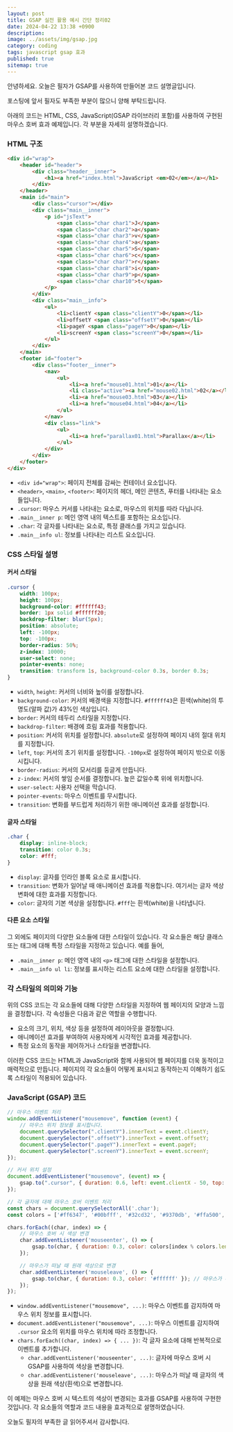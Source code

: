 ```yaml
---
layout: post
title: GSAP 실전 활용 예시 간단 정리02
date: 2024-04-22 13:38 +0900
description: 
image: ../assets/img/gsap.jpg
category: coding
tags: javascript gsap 효과
published: true
sitemap: true
---
```


안녕하세요. 오늘은 필자가 GSAP를 사용하여 만들어본 코드 설명글입니다.

포스팅에 앞서 필자도 부족한 부분이 많으니 양해 부탁드립니다.

아래의 코드는 HTML, CSS, JavaScript(GSAP 라이브러리 포함)를 사용하여 구현된 마우스 호버 효과 예제입니다. 각 부분을 자세히 설명하겠습니다.

### HTML 구조
```html
<div id="wrap">
    <header id="header">
        <div class="header__inner">
            <h1><a href="index.html">JavaScript <em>02</em></a></h1>
        </div>
    </header>
    <main id="main">
        <div class="cursor"></div>
        <div class="main__inner">
            <p id="jsText">
                <span class="char char1">J</span>
                <span class="char char2">a</span>
                <span class="char char3">v</span>
                <span class="char char4">a</span>
                <span class="char char5">S</span>
                <span class="char char6">c</span>
                <span class="char char7">r</span>
                <span class="char char8">i</span>
                <span class="char char9">p</span>
                <span class="char char10">t</span>
            </p>
        </div>
        <div class="main__info">
            <ul>
                <li>clientY <span class="clientY">0</span></li>
                <li>offsetY <span class="offsetY">0</span></li>
                <li>pageY <span class="pageY">0</span></li>
                <li>screenY <span class="screenY">0</span></li>
            </ul>
        </div>
    </main>
    <footer id="footer">
        <div class="footer__inner">
            <nav>
                <ul>
                    <li><a href="mouse01.html">01</a></li>
                    <li class="active"><a href="mouse02.html">02</a></li>
                    <li><a href="mouse03.html">03</a></li>
                    <li><a href="mouse04.html">04</a></li>
                </ul>
            </nav>
            <div class="link">
                <ul>
                    <li><a href="parallax01.html">Parallax</a></li>
                </ul>
            </div>
        </div>
    </footer>
</div>
```
- `<div id="wrap">`: 페이지 전체를 감싸는 컨테이너 요소입니다.
- `<header>`, `<main>`, `<footer>`: 페이지의 헤더, 메인 콘텐츠, 푸터를 나타내는 요소들입니다.
- `.cursor`: 마우스 커서를 나타내는 요소로, 마우스의 위치를 따라 다닙니다.
- `.main__inner p`: 메인 영역 내의 텍스트를 포함하는 요소입니다.
- `.char`: 각 글자를 나타내는 요소로, 특정 클래스를 가지고 있습니다.
- `.main__info ul`: 정보를 나타내는 리스트 요소입니다.


### CSS 스타일 설명

#### 커서 스타일
```css
.cursor {
    width: 100px;
    height: 100px;
    background-color: #ffffff43;
    border: 1px solid #ffffff20;
    backdrop-filter: blur(5px);
    position: absolute;
    left: -100px;
    top: -100px;
    border-radius: 50%;
    z-index: 10000;
    user-select: none;
    pointer-events: none;
    transition: transform 1s, background-color 0.3s, border 0.3s;
}
```
- `width`, `height`: 커서의 너비와 높이를 설정합니다.
- `background-color`: 커서의 배경색을 지정합니다. `#ffffff43`은 흰색(white)의 투명도(알파 값)가 43%인 색상입니다.
- `border`: 커서의 테두리 스타일을 지정합니다.
- `backdrop-filter`: 배경에 흐림 효과를 적용합니다.
- `position`: 커서의 위치를 설정합니다. `absolute`로 설정하여 페이지 내의 절대 위치를 지정합니다.
- `left`, `top`: 커서의 초기 위치를 설정합니다. `-100px`로 설정하여 페이지 밖으로 이동시킵니다.
- `border-radius`: 커서의 모서리를 둥글게 만듭니다.
- `z-index`: 커서의 쌓임 순서를 결정합니다. 높은 값일수록 위에 위치합니다.
- `user-select`: 사용자 선택을 막습니다.
- `pointer-events`: 마우스 이벤트를 무시합니다.
- `transition`: 변화를 부드럽게 처리하기 위한 애니메이션 효과를 설정합니다.

#### 글자 스타일
```css
.char {
    display: inline-block;
    transition: color 0.3s;
    color: #fff;
}
```
- `display`: 글자를 인라인 블록 요소로 표시합니다.
- `transition`: 변화가 일어날 때 애니메이션 효과를 적용합니다. 여기서는 글자 색상 변화에 대한 효과를 지정합니다.
- `color`: 글자의 기본 색상을 설정합니다. `#fff`는 흰색(white)을 나타냅니다.

#### 다른 요소 스타일
그 외에도 페이지의 다양한 요소들에 대한 스타일이 있습니다. 각 요소들은 해당 클래스 또는 태그에 대해 특정 스타일을 지정하고 있습니다. 예를 들어,
- `.main__inner p`: 메인 영역 내의 `<p>` 태그에 대한 스타일을 설정합니다.
- `.main__info ul li`: 정보를 표시하는 리스트 요소에 대한 스타일을 설정합니다.

### 각 스타일의 의미와 기능
위의 CSS 코드는 각 요소들에 대해 다양한 스타일을 지정하여 웹 페이지의 모양과 느낌을 결정합니다. 각 속성들은 다음과 같은 역할을 수행합니다.
- 요소의 크기, 위치, 색상 등을 설정하여 레이아웃을 결정합니다.
- 애니메이션 효과를 부여하여 사용자에게 시각적인 효과를 제공합니다.
- 특정 요소의 동작을 제어하거나 스타일을 변경합니다.

이러한 CSS 코드는 HTML과 JavaScript와 함께 사용되어 웹 페이지를 더욱 동적이고 매력적으로 만듭니다. 페이지의 각 요소들이 어떻게 표시되고 동작하는지 이해하기 쉽도록 스타일이 적용되어 있습니다.


### JavaScript (GSAP) 코드
```javascript
// 마우스 이벤트 처리
window.addEventListener("mousemove", function (event) {
    // 마우스 위치 정보를 표시합니다.
    document.querySelector(".clientY").innerText = event.clientY;
    document.querySelector(".offsetY").innerText = event.offsetY;
    document.querySelector(".pageY").innerText = event.pageY;
    document.querySelector(".screenY").innerText = event.screenY;
});

// 커서 위치 설정
document.addEventListener("mousemove", (event) => {
    gsap.to(".cursor", { duration: 0.6, left: event.clientX - 50, top: event.clientY - 50 });
});

// 각 글자에 대해 마우스 호버 이벤트 처리
const chars = document.querySelectorAll('.char');
const colors = ['#ff6347', '#00bfff', '#32cd32', '#9370db', '#ffa500', '#8a2be2', '#20b2aa', '#f08080', '#7fff00', '#4682b4'];

chars.forEach((char, index) => {
    // 마우스 호버 시 색상 변경
    char.addEventListener('mouseenter', () => {
        gsap.to(char, { duration: 0.3, color: colors[index % colors.length] }); // 호버 시 다른 색상으로 변경
    });

    // 마우스가 떠날 때 원래 색상으로 변경
    char.addEventListener('mouseleave', () => {
        gsap.to(char, { duration: 0.3, color: '#ffffff' }); // 마우스가 떠날 때 흰색으로 변경
    });
});
```
- `window.addEventListener("mousemove", ...)`: 마우스 이벤트를 감지하여 마우스 위치 정보를 표시합니다.
- `document.addEventListener("mousemove", ...)`: 마우스 이벤트를 감지하여 `.cursor` 요소의 위치를 마우스 위치에 따라 조정합니다.
- `chars.forEach((char, index) => { ... })`: 각 글자 요소에 대해 반복적으로 이벤트를 추가합니다.
  - `char.addEventListener('mouseenter', ...)`: 글자에 마우스 호버 시 GSAP를 사용하여 색상을 변경합니다.
  - `char.addEventListener('mouseleave', ...)`: 마우스가 떠날 때 글자의 색상을 원래 색상(흰색)으로 변경합니다.

이 예제는 마우스 호버 시 텍스트의 색상이 변경되는 효과를 GSAP를 사용하여 구현한 것입니다. 각 요소들의 역할과 코드 내용을 효과적으로 설명하였습니다.

오늘도 필자의 부족한 글 읽어주셔서 감사합니다.